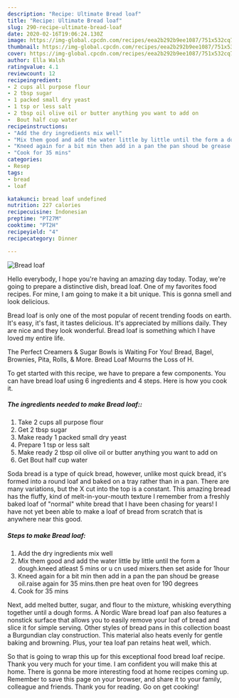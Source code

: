 ```yaml
---
description: "Recipe: Ultimate Bread loaf"
title: "Recipe: Ultimate Bread loaf"
slug: 290-recipe-ultimate-bread-loaf
date: 2020-02-16T19:06:24.130Z
image: https://img-global.cpcdn.com/recipes/eea2b292b9ee1087/751x532cq70/bread-loaf-recipe-main-photo.jpg
thumbnail: https://img-global.cpcdn.com/recipes/eea2b292b9ee1087/751x532cq70/bread-loaf-recipe-main-photo.jpg
cover: https://img-global.cpcdn.com/recipes/eea2b292b9ee1087/751x532cq70/bread-loaf-recipe-main-photo.jpg
author: Ella Walsh
ratingvalue: 4.1
reviewcount: 12
recipeingredient:
- 2 cups all purpose flour
- 2 tbsp sugar
- 1 packed small dry yeast
- 1 tsp or less salt
- 2 tbsp oil olive oil or butter anything you want to add on
-  Bout half cup water
recipeinstructions:
- "Add the dry ingredients mix well"
- "Mix them good and add the water little by little until the form a dough.kneed atleast 5 mins or u cn used mixers.then set aside for 1hour"
- "Kneed again for a bit min then add in a pan the pan shoud be grease oil.raise again for 35 mins.then pre heat oven for 190 degrees"
- "Cook for 35 mins"
categories:
- Resep
tags:
- bread
- loaf

katakunci: bread loaf undefined
nutrition: 227 calories
recipecuisine: Indonesian
preptime: "PT27M"
cooktime: "PT2H"
recipeyield: "4"
recipecategory: Dinner

---
```



![Bread loaf](https://img-global.cpcdn.com/recipes/eea2b292b9ee1087/751x532cq70/bread-loaf-recipe-main-photo.jpg)

Hello everybody, I hope you're having an amazing day today. Today, we're going to prepare a distinctive dish, bread loaf. One of my favorites food recipes. For mine, I am going to make it a bit unique. This is gonna smell and look delicious.

Bread loaf is only one of the most popular of recent trending foods on earth. It's easy, it's fast, it tastes delicious. It's appreciated by millions daily. They are nice and they look wonderful. Bread loaf is something which I have loved my entire life.

The Perfect Creamers &amp; Sugar Bowls is Waiting For You! Bread, Bagel, Brownies, Pita, Rolls, &amp; More. Bread Loaf Mourns the Loss of H.


To get started with this recipe, we have to prepare a few components. You can have bread loaf using 6 ingredients and 4 steps. Here is how you cook it.

##### The ingredients needed to make Bread loaf::

1. Take 2 cups all purpose flour
1. Get 2 tbsp sugar
1. Make ready 1 packed small dry yeast
1. Prepare 1 tsp or less salt
1. Make ready 2 tbsp oil olive oil or butter anything you want to add on
1. Get  Bout half cup water


Soda bread is a type of quick bread, however, unlike most quick bread, it&#39;s formed into a round loaf and baked on a tray rather than in a pan. There are many variations, but the X cut into the top is a constant. This amazing bread has the fluffy, kind of melt-in-your-mouth texture I remember from a freshly baked loaf of &#34;normal&#34; white bread that I have been chasing for years! I have not yet been able to make a loaf of bread from scratch that is anywhere near this good. 

##### Steps to make Bread loaf:

1. Add the dry ingredients mix well
1. Mix them good and add the water little by little until the form a dough.kneed atleast 5 mins or u cn used mixers.then set aside for 1hour
1. Kneed again for a bit min then add in a pan the pan shoud be grease oil.raise again for 35 mins.then pre heat oven for 190 degrees
1. Cook for 35 mins


Next, add melted butter, sugar, and flour to the mixture, whisking everything together until a dough forms. A Nordic Ware bread loaf pan also features a nonstick surface that allows you to easily remove your loaf of bread and slice it for simple serving. Other styles of bread pans in this collection boast a Burgundian clay construction. This material also heats evenly for gentle baking and browning. Plus, your tea loaf pan retains heat well, which. 

So that is going to wrap this up for this exceptional food bread loaf recipe. Thank you very much for your time. I am confident you will make this at home. There is gonna be more interesting food at home recipes coming up. Remember to save this page on your browser, and share it to your family, colleague and friends. Thank you for reading. Go on get cooking!
